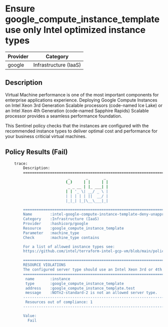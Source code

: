 # Ensure google_compute_instance_template use only Intel optimized instance types

| Provider            | Category                 |
|---------------------|--------------------------|
| google              | Infrastructure (IaaS)    |

## Description

Virtual Machine performance is one of the most important components for enterprise applications experience. Deploying Google Compute Instances on Intel Xeon 3rd Generation Scalable processors (code-named Ice Lake) or an Intel Xeon 4th Generation (code-named Sapphire Rapids) Scalable processor provides a seamless performance foundation.

This Sentinel policy checks that the instances are configured with the recommended instance types to deliver optimal cost and performance for your business criticial virtual machines.

## Policy Results (Fail)

```bash
    trace:
        Description:
        ========================================================================
                            _       _       _
                           (_)     | |     | |
                            _ _ __ | |_ ___| |
                           | | '_ \| __/ _ \ |
                           | | | | | ||  __/ |
                           |_|_| |_|\__\___|_|

        ========================================================================
        Name        :intel-google-compute-instance-template-deny-unapproved-instance-types.sentinel
        Category    :Infrastructure (IaaS)
        Provider    :hashicorp/google
        Resource    :google_compute_instance_template
        Parameter   :machine_type
        Check       :machine_type contains

        For a list of allowed instance types see:
        https://github.com/intel/terraform-intel-gcp-vm/blob/main/policies.md

        ========================================================================
        RESOURCE VIOLATIONS
        The configured server type should use an Intel Xeon 3rd or 4th Generation Scalable processor (code-named Ice Lake or Sapphire Rapids)
        ========================================================================
         name       :instance
         type       :google_compute_instance_template
         address    :google_compute_instance_template.test
         message    :NOTn2-standard-2 is not an allowed server type.
        ------------------------------------------------------------------------
         Resources out of compliance: 1
        ------------------------------------------------------------------------

        Value:
          Fail
```
